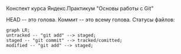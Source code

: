 Конспект курса Яндекс.Практикум "Основы работы с Git"

HEAD -- это голова.
Коммит -- это всему голова.
Статусы файлов: 

```mermaid
graph LR;
untracked -- "git add" --> staged;
staged -- "git commit" --> tracked/comitted;
modified -- "git add" --> staged;
```
